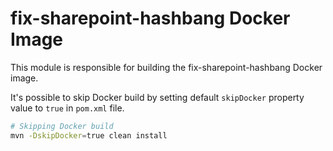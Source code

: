 # fix-sharepoint-hashbang Docker Image

This module is responsible for building the fix-sharepoint-hashbang Docker image.


It's possible to skip Docker build by setting default `skipDocker` property value to `true` in `pom.xml` file.

```bash
# Skipping Docker build
mvn -DskipDocker=true clean install
```
